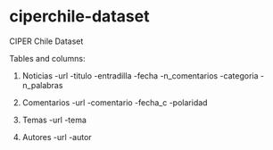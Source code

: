# ciperchile-dataset
CIPER Chile Dataset

Tables and columns:

1) Noticias 
-url
-titulo
-entradilla
-fecha
-n_comentarios
-categoria
-n_palabras

2) Comentarios 
-url
-comentario
-fecha_c
-polaridad

3) Temas
-url
-tema

4) Autores
-url
-autor
